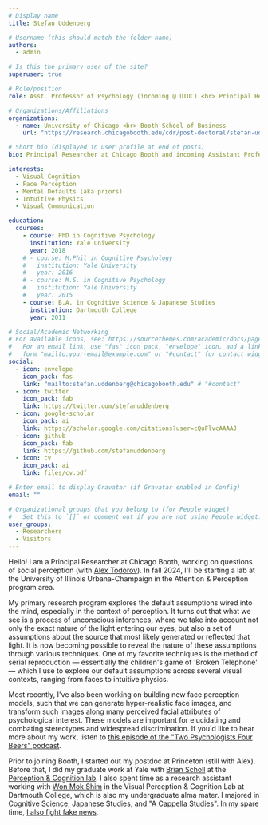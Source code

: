 ```yaml
---
# Display name
title: Stefan Uddenberg

# Username (this should match the folder name)
authors:
  - admin

# Is this the primary user of the site?
superuser: true

# Role/position
role: Asst. Professor of Psychology (incoming @ UIUC) <br> Principal Researcher

# Organizations/Affiliations
organizations:
  - name: University of Chicago <br> Booth School of Business
    url: "https://research.chicagobooth.edu/cdr/post-doctoral/stefan-uddenberg"

# Short bio (displayed in user profile at end of posts)
bio: Principal Researcher at Chicago Booth and incoming Assistant Professor of Psychology at UIUC.

interests:
  - Visual Cognition
  - Face Perception
  - Mental Defaults (aka priors)
  - Intuitive Physics
  - Visual Communication

education:
  courses:
    - course: PhD in Cognitive Psychology
      institution: Yale University
      year: 2018
    # - course: M.Phil in Cognitive Psychology
    #   institution: Yale University
    #   year: 2016
    # - course: M.S. in Cognitive Psychology
    #   institution: Yale University
    #   year: 2015
    - course: B.A. in Cognitive Science & Japanese Studies
      institution: Dartmouth College
      year: 2011

# Social/Academic Networking
# For available icons, see: https://sourcethemes.com/academic/docs/page-builder/#icons
#   For an email link, use "fas" icon pack, "envelope" icon, and a link in the
#   form "mailto:your-email@example.com" or "#contact" for contact widget.
social:
  - icon: envelope
    icon_pack: fas
    link: "mailto:stefan.uddenberg@chicagobooth.edu" # "#contact"
  - icon: twitter
    icon_pack: fab
    link: https://twitter.com/stefanuddenberg
  - icon: google-scholar
    icon_pack: ai
    link: https://scholar.google.com/citations?user=cQuFlvcAAAAJ
  - icon: github
    icon_pack: fab
    link: https://github.com/stefanuddenberg
  - icon: cv
    icon_pack: ai
    link: files/cv.pdf

# Enter email to display Gravatar (if Gravatar enabled in Config)
email: ""

# Organizational groups that you belong to (for People widget)
#   Set this to `[]` or comment out if you are not using People widget.
user_groups:
  - Researchers
  - Visitors
---
```


Hello! I am a Principal Researcher at Chicago Booth, working on questions of social perception (with <a href="https://www.chicagobooth.edu/faculty/directory/t/alexander-todorov" target="_blank">Alex Todorov</a>). In fall 2024, I'll be starting a lab at the University of Illinois Urbana-Champaign in the Attention & Perception program area.

My primary research program explores the default assumptions wired into the mind, especially in the context of perception. It turns out that what we see is a process of unconscious inferences, where we take into account not only the exact nature of the light entering our eyes, but also a set of assumptions about the source that most likely generated or reflected that light. It is now becoming possible to reveal the nature of these assumptions through various techniques. One of my favorite techniques is the method of serial reproduction — essentially the children's game of 'Broken Telephone' — which I use to explore our default assumptions across several visual contexts, ranging from faces to intuitive physics.

Most recently, I've also been working on building new face perception models, such that we can generate hyper-realistic face images, and transform such images along many perceived facial attributes of psychological interest. These models are important for elucidating and combating stereotypes and widespread discrimination. If you'd like to hear more about my work, listen to <a href="https://fireside.fm/episode/Ah1OZyuo+tV_dWiDz">this episode of the "Two Psychologists Four Beers" podcast</a>.

Prior to joining Booth, I started out my postdoc at Princeton (still with Alex). Before that, I did my graduate work at Yale with <a href="http://perception.yale.edu/Brian/">Brian Scholl</a> at the <a href="http://perception.yale.edu/" target="_blank">Perception &amp; Cognition lab</a>. I also spent time as a research assistant working with <a href="https://cnir.ibs.re.kr/_prog/_personnel/?mode=V&user_mng_no=7505&site_dvs_cd=cnir_en&menu_dvs_cd=0202&posi_dvs_cd=922" target="_blank">Won Mok Shim</a> in the Visual Perception &amp; Cognition Lab at Dartmouth College, which is also my undergraduate alma mater. I majored in Cognitive Science, Japanese Studies, and <a href="https://open.spotify.com/track/6pbc9VmH1tb9YBEtZ7iMHj" target="_blank">"A Cappella Studies"</a>. In my spare time, <a href="https://openmind.press/" target="_blank">I also fight fake news</a>.
